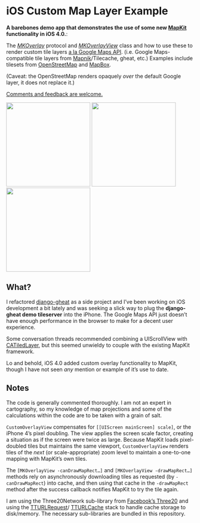 # iOS Custom Map Layer Example #

**A barebones demo app that demonstrates the use of some new [MapKit][mkdoc] functionality
in iOS 4.0.**:

The *[MKOverlay][mkoverlay]* protocol and *[MKOverlayView][mkoverlayview]* class and how
to use these to render custom tile layers [a la Google Maps API][imagemaptype]. (i.e. Google
Maps-compatible tile layers from [Mapnik][mapnik]/Tilecache, gheat, etc.) Examples include tilesets from [OpenStreetMap][osm] and [MapBox][mapbox].

(Caveat: the OpenStreetMap renders opaquely *over* the default Google layer, it does not replace it.)

[mkdoc]: https://developer.apple.com/iphone/library/documentation/MapKit/Reference/MapKit_Framework_Reference/
[mkoverlay]: https://developer.apple.com/iphone/library/documentation/MapKit/Reference/MKOverlay_protocol/Reference/Reference.html
[mkoverlayview]: https://developer.apple.com/iphone/library/documentation/MapKit/Reference/MKOverlayView_class/Reference/Reference.html
[imagemaptype]: https://code.google.com/apis/maps/documentation/javascript/maptypes.html#ImageMapTypes
[mapnik]: http://mapnik.org/
[osm]: http://www.openstreetmap.org/
[mapbox]: http://mapbox.com/tiles

[Comments and feedback are welcome.](https://mike.tig.as/contact/)

<a href="https://d2p12wh0p3fo1n.cloudfront.net/files/20110330/screen1.png"><img src="https://d2p12wh0p3fo1n.cloudfront.net/files/20110330/screen1.png" width="225"/></a>&nbsp;<a href="https://d2p12wh0p3fo1n.cloudfront.net/files/20110330/screen2.png"><img src="https://d2p12wh0p3fo1n.cloudfront.net/files/20110330/screen2.png" width="225"/></a>&nbsp;<a href="https://d2p12wh0p3fo1n.cloudfront.net/files/20110330/screen3.png"><img src="https://d2p12wh0p3fo1n.cloudfront.net/files/20110330/screen3.png" width="225"/></a>

## What? ##

I refactored [django-gheat](http://github.com/mtigas/django-gheat) as a side project and I’ve
been working on iOS development a bit lately and was seeking a slick way to
plug the **django-gheat demo tileserver** into the iPhone. The Google Maps API
just doesn’t have enough performance in the browser to make for a decent user experience.

Some conversation threads recommended combining a UIScrollView with [CATiledLayer][catiledlayer],
but this seemed unwieldy to couple with the existing MapKit framework.

Lo and behold, iOS 4.0 added custom overlay functionality to MapKit, though I have not seen *any*
mention or example of it’s use to date.

[catiledlayer]: https://developer.apple.com/mac/library/documentation/GraphicsImaging/Reference/CATiledLayer_class/Introduction/Introduction.html

## Notes ##

The code is generally commented thoroughly. I am not an expert in cartography, so
my knowledge of map projections and some of the calculations within the code are to be taken
with a grain of salt.

`CustomOverlayView` compensates for `[[UIScreen mainScreen] scale]`, or the iPhone 4’s pixel doubling.
The view applies the screen scale factor, creating a situation as if the screen were twice as large.
Because MapKit loads pixel-doubled tiles but maintains the same viewport, `CustomOverlayView` renders tiles
of the *next* (or scale-appropriate) zoom level to maintain a one-to-one mapping with MapKit’s own tiles.

The `[MKOverlayView -canDrawMapRect…]` and `[MKOverlayView -drawMapRect…]` methods rely on asynchronously
downloading tiles as requested (by `-canDrawMapRect`) into cache, and then using that cache in the
`-drawMapRect` method after the success callback notifies MapKit to try the tile again. 

I am using the Three20Network sub-library from [Facebook’s Three20](http://github.com/facebook/three20) and using
the [TTURLRequest](http://github.com/facebook/three20/blob/master/src/Three20Network/Headers/TTURLRequest.h)/
[TTURLCache](http://github.com/facebook/three20/blob/master/src/Three20Network/Headers/TTURLCache.h) stack
to handle cache storage to disk/memory. The necessary sub-libraries are bundled in this repository.